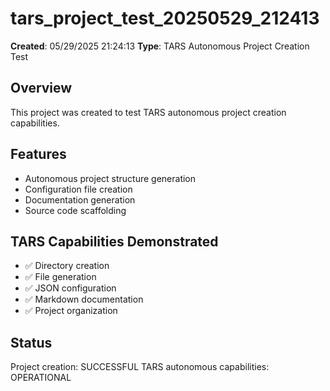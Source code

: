 # tars_project_test_20250529_212413

**Created**: 05/29/2025 21:24:13
**Type**: TARS Autonomous Project Creation Test

## Overview
This project was created to test TARS autonomous project creation capabilities.

## Features
- Autonomous project structure generation
- Configuration file creation
- Documentation generation
- Source code scaffolding

## TARS Capabilities Demonstrated
- ✅ Directory creation
- ✅ File generation
- ✅ JSON configuration
- ✅ Markdown documentation
- ✅ Project organization

## Status
Project creation: SUCCESSFUL
TARS autonomous capabilities: OPERATIONAL
